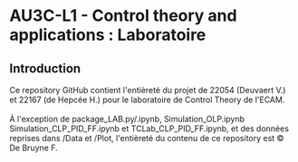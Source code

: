 # AU3C-L1 - Control theory and applications : Laboratoire 
## Introduction
Ce repository GitHub contient l'entièreté du projet de 22054 (Deuvaert V.) et 22167 (de Hepcée H.) pour le laboratoire de Control Theory de l'ECAM.<br>  
À l'exception de package_LAB.py/.ipynb, Simulation_OLP.ipynb Simulation_CLP_PID_FF.ipynb et TCLab_CLP_PID_FF.ipynb, et des données reprises dans /Data et /Plot, l'entièreté du contenu de ce repository est © De Bruyne F.<br>  
